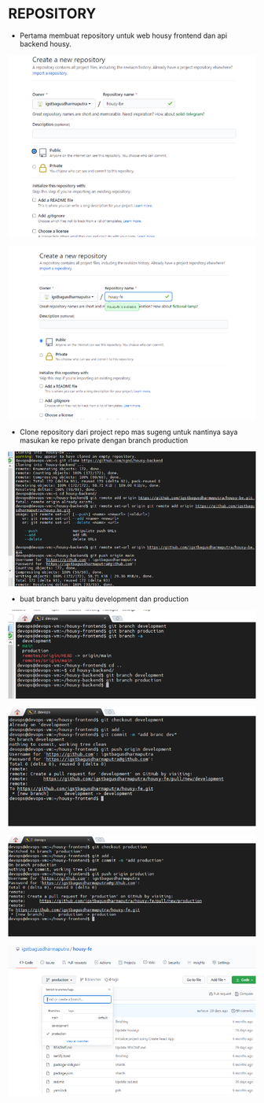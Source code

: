 # REPOSITORY

- Pertama membuat repository untuk web housy frontend dan api backend housy.

![text](./asset/Screenshot_1.png)

![text](./asset/Screenshot_2.png)

- Clone repository dari project repo mas sugeng untuk nantinya saya masukan ke repo private dengan branch production

![text](./asset/Screenshot_3.png)

- buat branch baru yaitu development dan production

![text](./asset/Screenshot_4.png)

![text](./asset/Screenshot_5.png)

![text](./asset/Screenshot_6.png)

![text](./asset/Screenshot_7.png)